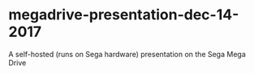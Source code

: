 # megadrive-presentation-dec-14-2017
A self-hosted (runs on Sega hardware) presentation on the Sega Mega Drive

